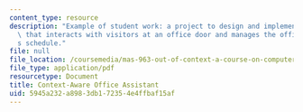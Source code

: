 ```yaml
---
content_type: resource
description: "Example of student work: a project to design and implement an agent\
  \ that interacts with visitors at an office door and manages the office owner\u2019\
  s schedule."
file: null
file_location: /coursemedia/mas-963-out-of-context-a-course-on-computer-systems-that-adapt-to-and-learn-from-context-fall-2001/5945a232a8983db172354e4ffbaf15af_yan.pdf
file_type: application/pdf
resourcetype: Document
title: Context-Aware Office Assistant
uid: 5945a232-a898-3db1-7235-4e4ffbaf15af
---
```

